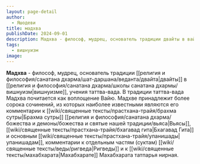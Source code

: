 ```yaml
---
layout: page-detail
author:
  - Яшодеви
title: мадхва
publishDate: 2024-09-01
description: Мадхва - философ, мудрец, основатель традиции двайты в вайшнавизме, учения таттва-вада. В традиции таттва-вада Мадхва почитается как воплощение Вайю.
tags:
  - вишнуизм
image:
---
```

**Мадхва** - философ, мудрец, основатель традиции [[религия и философия/санатана дхарма/шат-даршана/веданта/двайта|двайты]] в [[религия и философия/санатана дхарма/школы санатана дхармы/вишнуизм|вишнуизме]], учения таттва-вада. В традиции таттва-вада Мадхва почитается как воплощение Вайю. Мадхве принадлежит более сорока сочинений, из которых наиболее известными являются его комментарии к [[wiki/священные тексты/прастхана-трайя/брахма сутры|Брахма сутры]] [[религия и философия/санатана дхарма/божества и демоны/божества и святые нашей традиции/вьяса|Вьясы]], [[wiki/священные тексты/прастхана-трайя/бхагавад гита|Бхагавад Гита]] и основным [[wiki/священные тексты/прастхана-трайя/упанишады|упанишадам]], комментарии к отдельным частям (суктам) [[wiki/священные тексты/веды/ригведа|Ригведы]] и к [[wiki/священные тексты/махабхарата|Махабхарате]] Махабхарата татпарья нирная.
